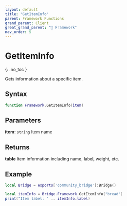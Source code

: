```yaml
---
layout: default
title: "GetItemInfo"
parent: Framework Functions
grand_parent: Client
great_grand_parent: "🧩 Framework"
nav_order: 5
---
```


# GetItemInfo
{: .no_toc }

Gets information about a specific item.

## Syntax

```lua
function Framework.GetItemInfo(item)
```

## Parameters

**item:** `string`
Item name

## Returns

**table**
Item information including name, label, weight, etc.

## Example

```lua
local Bridge = exports['community_bridge']:Bridge()

local itemInfo = Bridge.Framework.GetItemInfo("bread")
print("Item label: " .. itemInfo.label)
```
